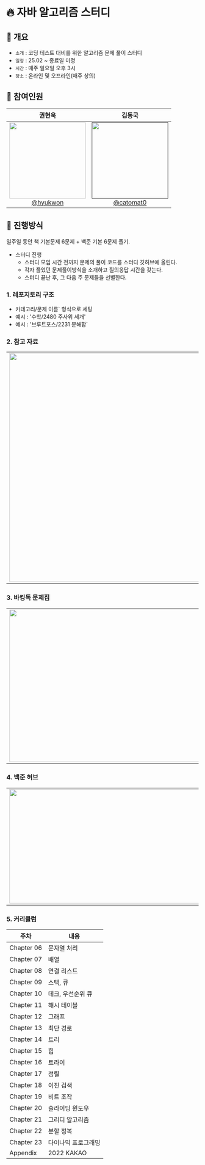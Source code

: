 # 🔥 자바 알고리즘 스터디

## 📌 개요

- `소개` : 코딩 테스트 대비를 위한 알고리즘 문제 풀이 스터디
- `일정` : 25.02 ~ 종료일 미정
- `시간` : 매주 일요일 오후 3시
- `장소` : 온라인 및 오프라인(매주 상의) 

## 🙂 참여인원  

|                                                        **권현욱**                                                         |                                                        **김동국**                                                         |
| :-----------------------------------------------------------------------------------------------------------------------: | :-----------------------------------------------------------------------------------------------------------------------: |
| [<img src="https://avatars.githubusercontent.com/u/113490741?s=400&u=6b60d3694e7cb946d119a2015d407819680a588a&v=4/200/200" height=200 width=200> <br/> @hyukwon](https://github.com/woogie01) | [<img src="https://avatars.githubusercontent.com/u/198530287?v=4" height=200 width=200> <br/> @catomat0]() |


## 📢 진행방식

일주일 동안 책 기본문제 6문제 + 백준 기본 6문제 풀기.

* 스터디 진행 
  - 스터디 모임 시간 전까지 문제의 풀이 코드를 스터디 깃허브에 올린다.
  - 각자 풀었던 문제풀이방식을 소개하고 질의응답 시간을 갖는다.
  - 스터디 끝난 후, 그 다음 주 문제들을 선별한다.

### 1. 레포지토리 구조

- 카테고리/문제 이름` 형식으로 세팅  
- 예시 : '수학/2480 주사위 세개'
- 예시 : '브루트포스/2231 분해합`

### 2. 참고 자료 
<table>
    <tr>
        <td>
            <img src="https://contents.kyobobook.co.kr/sih/fit-in/458x0/pdt/9791189909550.jpg" height="600" width="500">
        </td>
    </tr>
</table>

### 3. 바킹독 문제집
<table>
    <tr>
        <td>
            <a href="https://github.com/encrypted-def/basic-algo-lecture/blob/master/workbook.md">
              <img src="https://avatars.githubusercontent.com/u/20028331?v=4" height="400" width="500">
            </a>
        </td>
    </tr>
</table>

### 4. 백준 허브
<table>
    <tr>
        <td>
            <a href="https://chromewebstore.google.com/detail/%EB%B0%B1%EC%A4%80%ED%97%88%EB%B8%8Cbaekjoonhub/ccammcjdkpgjmcpijpahlehmapgmphmk?hl=ko">
  <img src="https://img1.daumcdn.net/thumb/R1280x0/?scode=mtistory2&fname=https%3A%2F%2Fblog.kakaocdn.net%2Fdn%2FHUPga%2FbtrWXiwYN7I%2F3cGmJ8n6gNQneulIYBae81%2Fimg.png" height="300" width="500">
</a>
        </td>
    </tr>
</table>

### 5. 커리큘럼
|주차|내용|
|------|---|
|Chapter 06|문자열 처리|
|Chapter 07|배열|
|Chapter 08|연결 리스트|
|Chapter 09|스택, 큐|
|Chapter 10|데크, 우선순위 큐|
|Chapter 11|해시 테이블|
|Chapter 12|그래프|
|Chapter 13|최단 경로|
|Chapter 14|트리|
|Chapter 15|힙|
|Chapter 16|트라이|
|Chapter 17|정렬|
|Chapter 18|이진 검색|
|Chapter 19|비트 조작|
|Chapter 20|슬라이딩 윈도우|
|Chapter 21|그리디 알고리즘|
|Chapter 22|분할 정복|
|Chapter 23|다이나믹 프로그래밍|
|Appendix|2022 KAKAO|
